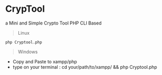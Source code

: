 # CrypTool
a Mini and Simple Crypto Tool PHP CLI Based


> Linux 

```php Cryptool.php```

> Windows 
<ul>
  <li>Copy and Paste to xampp/php</li>
  <li>type on your terminal : cd your/path/to/xampp/ && php Cryptool.php </li>
</ul>
